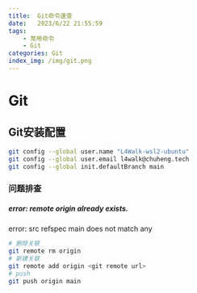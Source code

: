 ```yaml
---
title:  Git命令速查
date:   2023/6/22 21:55:59
tags:   
    - 常用命令
    - Git
categories: Git
index_img: /img/git.png
---
```


# Git

## Git安装配置

```bash
git config --global user.name "L4Walk-wsl2-ubuntu"
git config --global user.email l4walk@chuheng.tech
git config --global init.defaultBranch main
```



### 问题排查

##### error: remote origin already exists.
error: src refspec main does not match any

```bash
# 删除关联
git remote rm origin
# 新建关联
git remote add origin <git remote url>
# push
git push origin main
```

